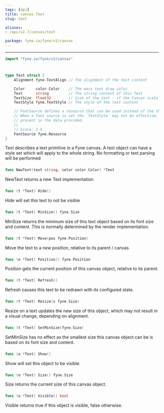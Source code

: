 ```yaml
---
tags: [api]
title: canvas.Text
slug: text

aliases:
- /api/v2.7/canvas/text

package: fyne.io/fyne/v2/canvas
---
```



---
```go
import "fyne.io/fyne/v2/canvas"
```

#

###

```go
type Text struct {
	Alignment fyne.TextAlign // The alignment of the text content

	Color     color.Color    // The main text draw color
	Text      string         // The string content of this Text
	TextSize  float32        // Size of the text - if the Canvas scale is 1.0 this will be equivalent to point size
	TextStyle fyne.TextStyle // The style of the text content

	// FontSource defines a resource that can be used instead of the theme for looking up the font.
	// When a font source is set the `TextStyle` may not be effective, as it will be limited to the styles
	// present in the data provided.
	//
	// Since: 2.5
	FontSource fyne.Resource
}
```

Text describes a text primitive in a Fyne canvas. A text object can have a style set which will apply to the whole string. No formatting or text parsing will be performed

###

```go
func NewText(text string, color color.Color) *Text
```
NewText returns a new Text implementation

###

```go
func (t *Text) Hide()
```
Hide will set this text to not be visible

###

```go
func (t *Text) MinSize() fyne.Size
```
MinSize returns the minimum size of this text object based on its font size and content. This is normally determined by the render implementation.

###

```go
func (t *Text) Move(pos fyne.Position)
```
Move the text to a new position, relative to its parent / canvas

###

```go
func (o *Text) Position() fyne.Position
```
Position gets the current position of this canvas object, relative to its parent.

###

```go
func (t *Text) Refresh()
```
Refresh causes this text to be redrawn with its configured state.

###

```go
func (t *Text) Resize(s fyne.Size)
```
Resize on a text updates the new size of this object, which may not result in a visual change, depending on alignment.

###

```go
func (t *Text) SetMinSize(fyne.Size)
```
SetMinSize has no effect as the smallest size this canvas object can be is based on its font size and content.

###

```go
func (o *Text) Show()
```
Show will set this object to be visible.

###

```go
func (o *Text) Size() fyne.Size
```
Size returns the current size of this canvas object.

###

```go
func (o *Text) Visible() bool
```
Visible returns true if this object is visible, false otherwise.
